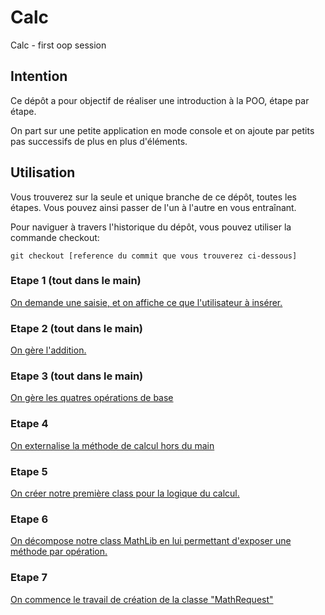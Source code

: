 # Calc
Calc - first oop session

## Intention

Ce dépôt a pour objectif de réaliser une introduction à la POO, étape par étape.

On part sur une petite application en mode console et on ajoute par petits pas successifs de plus en plus d'éléments.

## Utilisation

Vous trouverez sur la seule et unique branche de ce dépôt, toutes les étapes. Vous pouvez ainsi passer de l'un à l'autre en vous entraînant.

Pour naviguer à travers l'historique du dépôt, vous pouvez utiliser la commande checkout:
```
git checkout [reference du commit que vous trouverez ci-dessous]
```

### Etape 1 (tout dans le main)

[On demande une saisie, et on affiche ce que l'utilisateur à insérer.](https://github.com/CPNV-226a/Calc/commit/1878c383489ef3f30d4d4ee369cc3c2be38c341d)

### Etape 2  (tout dans le main)

[On gère l'addition.](https://github.com/CPNV-226a/Calc/commit/7514c5643115eac6f4e15464854fa1366e1fd48f)

### Etape 3  (tout dans le main)

[On gère les quatres opérations de base](https://github.com/CPNV-226a/Calc/commit/1b219bb3fceae628522a67e0f9bd60afed78824f)

### Etape 4

[On externalise la méthode de calcul hors du main](https://github.com/CPNV-226a/Calc/commit/c9a6f0ed9ed46669e7ef6eaa932f2065fdfe7fb2)

### Etape 5

[On créer notre première class pour la logique du calcul.](https://github.com/CPNV-226a/Calc/commit/c26110e3b2dda8d075b5efe9677db6f4a4417778)

### Etape 6

[On décompose notre class MathLib en lui permettant d'exposer une méthode par opération.](https://github.com/CPNV-226a/Calc/commit/8ea7ec985d6ac4fa25078f3b6d236a2b5d0d4584)

### Etape 7

[On commence le travail de création de la classe "MathRequest"](https://github.com/CPNV-226a/Calc/commit/510baba3bca6c8c365d2bed46fa41832f940b52f)

